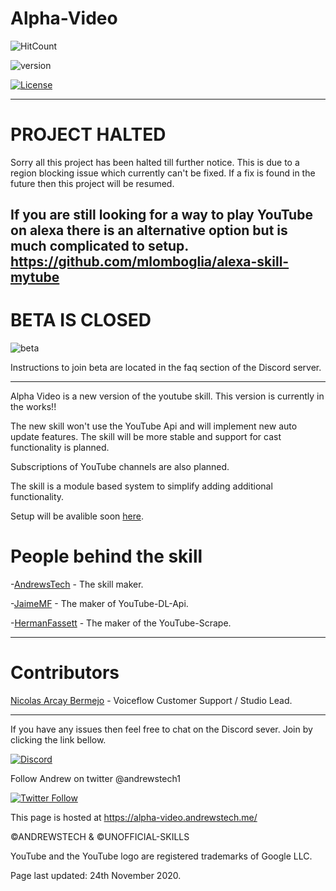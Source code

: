 # Alpha-Video
![HitCount](http://hits.dwyl.com/unofficial-skills/alpha-video.svg)

![version](https://img.shields.io/endpoint?url=https://version.andrewstech.me/project/alpha-video/services/api/version)

[![License](https://img.shields.io/badge/License-Apache%202.0-blue.svg)](https://opensource.org/licenses/Apache-2.0)

-------------------------------------------------------------------------------------------
# PROJECT HALTED

Sorry all this project has been halted till further notice.  This is due to a region blocking issue which currently can't be fixed. If a fix is found in the future then this project will be resumed.

If you are still looking for a way to play YouTube on alexa there is an alternative option but is much complicated to setup. https://github.com/mlomboglia/alexa-skill-mytube
-------------------------------------------------------------------------------------------
# BETA IS CLOSED
![beta](https://img.shields.io/endpoint?url=https://version.andrewstech.me/project/alpha-video/services/api)

Instructions to join beta are located in the faq section of the Discord server.

-------------------------------------------------------------------------------------------


Alpha Video is a new version of the youtube skill.
This version is currently in the works!!

The new skill won't use the YouTube Api and will implement new auto update features.
The skill will be more stable and support for cast functionality is planned.

Subscriptions of YouTube channels are also planned.

The skill is a module based system to simplify adding additional functionality.


Setup will be avalible soon [here](https://alpha-video.andrewstech.me/setup/).

People behind the skill
=====================

-[AndrewsTech](https://github.com/andrewstech) - The skill maker.

-[JaimeMF](https://github.com/jaimeMF) - The maker of YouTube-DL-Api.

-[HermanFassett](https://github.com/HermanFassett) - The maker of the YouTube-Scrape.

---------------------------------------------------------------------------------------------------


Contributors
=====================

[Nicolas Arcay Bermejo](https://twitter.com/ArcayBermejo) - Voiceflow Customer Support / Studio Lead.

---------------------------------------------------------------------------------------------------------

If you have any issues then feel free to chat on the Discord sever. Join by clicking the link bellow.

[![Discord](https://img.shields.io/discord/735427271267188758)](https://discord.gg/Ye2a4UY)

Follow Andrew on twitter @andrewstech1

[![Twitter Follow](https://img.shields.io/twitter/follow/andrewstech1?label=follow&style=plastic)](https://twitter.com/andrewstech1)

This page is hosted at https://alpha-video.andrewstech.me/

©ANDREWSTECH & ©UNOFFICIAL-SKILLS

YouTube and the YouTube logo are registered trademarks of Google LLC.


Page last updated: 24th November 2020.
